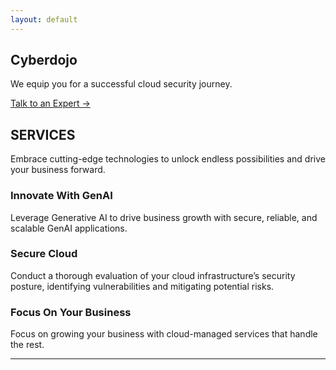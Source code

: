 ```yaml
---
layout: default
---
```


<section class="hero">
    <h1>Cyberdojo</h1>
    <p>We equip you for a successful cloud security journey.</p>
    <div class="-">
        <a href="#" class="button">Talk to an Expert →</a>
    </div>
</section>

<!-- services Section -->
<section class="services">
    <h2 id="services">SERVICES</h2>
    <p>Embrace cutting-edge technologies to unlock endless possibilities and drive your business forward.</p>
    <div class="service-cards">
        <div class="service-card">
            <h3>Innovate With GenAI</h3>
            <p>Leverage Generative AI to drive business growth with secure, reliable, and scalable GenAI applications.
            </p>
            <!-- <a href="#">Learn More →</a> -->
        </div>
        <div class="service-card">
            <h3>Secure Cloud</h3>
            <p>Conduct a thorough evaluation of your cloud infrastructure’s security posture, identifying vulnerabilities and mitigating potential risks.</p>
            <!-- <a href="#">Learn More →</a> -->
        </div>
        <div class="service-card">
            <h3>Focus On Your Business</h3>
            <p>Focus on growing your business with cloud-managed services that handle the rest.</p>
            <!-- <a href="#">Learn More →</a> -->
        </div>
    </div>
</section>



<!-- ## <center> <a id="services"></a>SERVICES </center>
<div style="width: 80%; margin: 0 auto; padding: 20px;">
  <table style="width: 100%; border-spacing: 20px;">
    <tr>
      <td style="padding: 20px; border: 2px solid #ddd; box-shadow: 0 2px 4px rgba(0, 0, 0, 0.1); text-align: center; vertical-align: middle;">
        <h3 style="margin-bottom: 10px;">Strategic Plan</h3>
        <p>Ensures your organization’s seamless and secure transition to the cloud, aligning with your business goals.</p>
      </td>
      <td style="padding: 20px; border: 2px solid #ddd; box-shadow: 0 2px 4px rgba(0, 0, 0, 0.1); text-align: center; vertical-align: middle;">
        <h3 style="margin-bottom: 10px;">Cloud Security Assessment</h3>
        <p>Conduct a thorough evaluation of your cloud infrastructure’s security posture, identifying vulnerabilities and mitigating potential risks.</p>
      </td>
    </tr>
    <tr>
      <td style="padding: 20px; border: 2px solid #ddd; box-shadow: 0 2px 4px rgba(0, 0, 0, 0.1); text-align: center; vertical-align: middle;">
        <h3 style="margin-bottom: 10px;">Managed Services</h3>
        <p>Proactively manage and optimize your cloud infrastructure with ongoing monitoring, maintenance, and expert support, ensuring continuous security and operational excellence.</p>
      </td>
      <td style="padding: 20px; border: 2px solid #ddd; box-shadow: 0 2px 4px rgba(0, 0, 0, 0.1); text-align: center; vertical-align: middle;">
        <h3 style="margin-bottom: 10px;">GenAI Security</h3>
        <p>Secure your GenAI applications and data with a robust design and architecture, employing threat detection, access controls, and continuous monitoring to mitigate vulnerabilities and safeguard against threats.</p>
      </td>
    </tr>
  </table>
</div> -->

---
